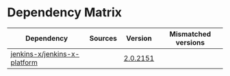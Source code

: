 # Dependency Matrix

Dependency | Sources | Version | Mismatched versions
---------- | ------- | ------- | -------------------
[jenkins-x/jenkins-x-platform](https://github.com/jenkins-x/jenkins-x-platform) |  | [2.0.2151](https://github.com/jenkins-x/jenkins-x-platform/releases/tag/v2.0.2151) | 
